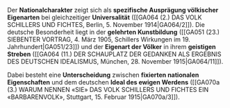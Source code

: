
Der **Nationalcharakter** zeigt sich als **spezifische Ausprägung völkischer Eigenarten** bei gleichzeitiger **Universalität** ([[GA064 (2.) DAS VOLK SCHILLERS UND FICHTES, Berlin, 5. November 1914|GA064/2]]). Die deutsche Besonderheit liegt in der **gelehrten Kunstbildung** ([[GA051 (23.) SIEBENTER VORTRAG, 4. März 1905, Schillers Wirkungen im 19. Jahrhundert|GA051/23]]) und der **Eigenart der Völker** in ihrem **geistigen Streben** ([[GA064 (11.) DER SCHAUPLATZ DER GEDANKEN ALS ERGEBNIS DES DEUTSCHEN IDEALISMUS, München, 28. November 1915|GA064/11]]).

Dabei besteht eine **Unterscheidung** zwischen **fixierten nationalen Eigenschaften** und dem deutschen **Ideal des ewigen Werdens** ([[GA070a (3.) WARUM NENNEN «SIE» DAS VOLK SCHILLERS UND FICHTES EIN «BARBARENVOLK», Stuttgart, 15. Februar 1915|GA070a/3]]).
